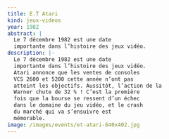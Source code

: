 ```yaml
---
title: E.T Atari
kind: jeux-videos
year: 1982
abstract: |
  Le 7 décembre 1982 est une date
  importante dans l’histoire des jeux vidéo.
description: |-
  Le 7 décembre 1982 est une date
  importante dans l’histoire des jeux vidéo.
  Atari annonce que les ventes de consoles
  VCS 2600 et 5200 cette année n’ont pas
  atteint les objectifs. Aussitôt, l’action de la
  Warner chute de 32 % ! C’est la première
  fois que la bourse se ressent d’un échec
  dans le domaine du jeu vidéo, et le crash
  du marché qui va s’ensuivre est
  mémorable.
image: /images/events/et-atari-640x402.jpg
---
```

